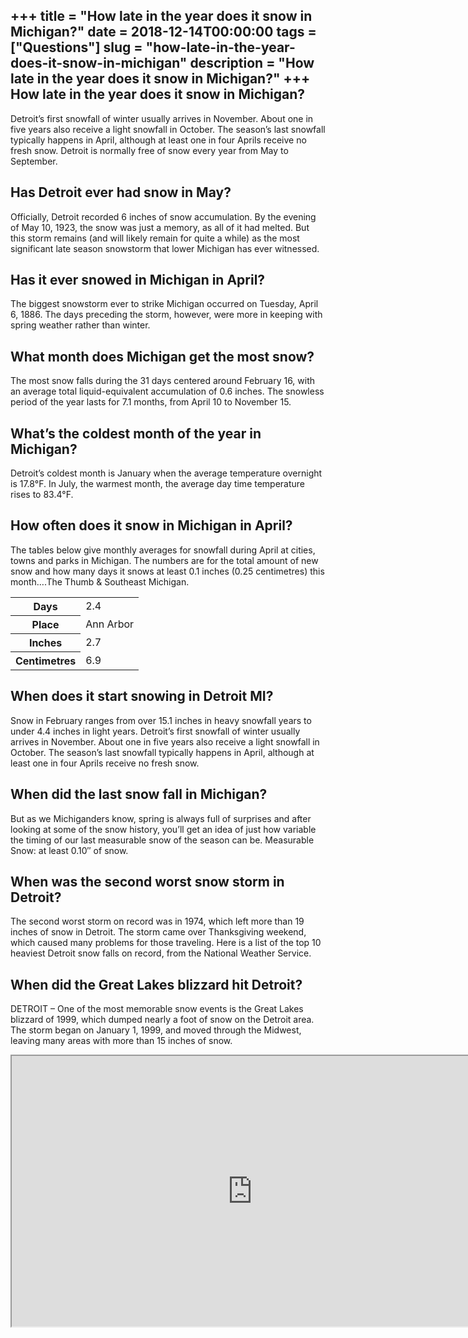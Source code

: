+++
title = "How late in the year does it snow in Michigan?"
date = 2018-12-14T00:00:00
tags = ["Questions"]
slug = "how-late-in-the-year-does-it-snow-in-michigan"
description = "How late in the year does it snow in Michigan?"
+++
How late in the year does it snow in Michigan?
----------------------------------------------

Detroit’s first snowfall of winter usually arrives in November. About one in five years also receive a light snowfall in October. The season’s last snowfall typically happens in April, although at least one in four Aprils receive no fresh snow. Detroit is normally free of snow every year from May to September.

Has Detroit ever had snow in May?
---------------------------------

Officially, Detroit recorded 6 inches of snow accumulation. By the evening of May 10, 1923, the snow was just a memory, as all of it had melted. But this storm remains (and will likely remain for quite a while) as the most significant late season snowstorm that lower Michigan has ever witnessed.

Has it ever snowed in Michigan in April?
----------------------------------------

The biggest snowstorm ever to strike Michigan occurred on Tuesday, April 6, 1886. The days preceding the storm, however, were more in keeping with spring weather rather than winter.

What month does Michigan get the most snow?
-------------------------------------------

The most snow falls during the 31 days centered around February 16, with an average total liquid-equivalent accumulation of 0.6 inches. The snowless period of the year lasts for 7.1 months, from April 10 to November 15.

What’s the coldest month of the year in Michigan?
-------------------------------------------------

Detroit’s coldest month is January when the average temperature overnight is 17.8°F. In July, the warmest month, the average day time temperature rises to 83.4°F.

How often does it snow in Michigan in April?
--------------------------------------------

The tables below give monthly averages for snowfall during April at cities, towns and parks in Michigan. The numbers are for the total amount of new snow and how many days it snows at least 0.1 inches (0.25 centimetres) this month….The Thumb &amp; Southeast Michigan.

<table><tr><th>Days</th><td>2.4</td></tr><tr><th>Place</th><td>Ann Arbor</td></tr><tr><th>Inches</th><td>2.7</td></tr><tr><th>Centimetres</th><td>6.9</td></tr></table>

When does it start snowing in Detroit MI?
-----------------------------------------

Snow in February ranges from over 15.1 inches in heavy snowfall years to under 4.4 inches in light years. Detroit’s first snowfall of winter usually arrives in November. About one in five years also receive a light snowfall in October. The season’s last snowfall typically happens in April, although at least one in four Aprils receive no fresh snow.

When did the last snow fall in Michigan?
----------------------------------------

But as we Michiganders know, spring is always full of surprises and after looking at some of the snow history, you’ll get an idea of just how variable the timing of our last measurable snow of the season can be. Measurable Snow: at least 0.10″ of snow.

When was the second worst snow storm in Detroit?
------------------------------------------------

The second worst storm on record was in 1974, which left more than 19 inches of snow in Detroit. The storm came over Thanksgiving weekend, which caused many problems for those traveling. Here is a list of the top 10 heaviest Detroit snow falls on record, from the National Weather Service.

When did the Great Lakes blizzard hit Detroit?
----------------------------------------------

DETROIT – One of the most memorable snow events is the Great Lakes blizzard of 1999, which dumped nearly a foot of snow on the Detroit area. The storm began on January 1, 1999, and moved through the Midwest, leaving many areas with more than 15 inches of snow.

<iframe allow="accelerometer; autoplay; clipboard-write; encrypted-media; gyroscope; picture-in-picture" allowfullscreen="" class="__youtube_prefs__  epyt-is-override  no-lazyload" data-no-lazy="1" data-origheight="433" data-origwidth="770" data-skipgform_ajax_framebjll="" height="433" id="_ytid_28504" loading="lazy" src="https://www.youtube.com/embed/vYS6RgdV0Wc?enablejsapi=1&autoplay=0&cc_load_policy=0&cc_lang_pref=&iv_load_policy=1&loop=0&modestbranding=0&rel=1&fs=1&playsinline=0&autohide=2&theme=dark&color=red&controls=1&" title="YouTube player" width="770"></iframe>